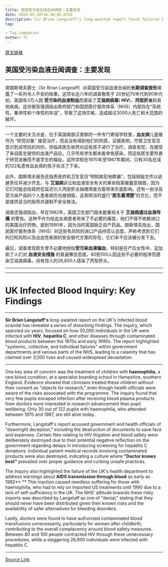 ```yaml
---
title: 英国受污染血液丑闻调查：主要发现
date: 2024-05-20T16:38:42.675Z
description: Sir Brian Langstaff’s long-awaited report found failures by government departments and various parts of the NHS
tag: 

- Tag companies
author: ft
---
```


[原文链接](https://ft.com/content/e557c9b0-9750-46f6-bac3-df3e9e389411)

## **英国受污染血液丑闻调查**：主要发现

--- 

席朗斯塔夫爵士（Sir Brian Langstaff）对英国受污染血液丑闻的**长期调查报告**揭露了一系列令人不安的结果。这项长达六年的调查聚焦于 20世纪70年代到90年代初，英国有3万人因 **受污染的血液制品**而感染了**艾滋病病毒**( **HIV**)、**丙型肝炎**和其他疾病。这份报告强调指出政府部门和国民医疗服务体系（NHS）内部存在“系统性、集体性和个体性的失误”，导致了这场灾难，造成超过3000人死亡和大范围的破坏。

--- 

一个主要的关注点是，位于英国南部汉普郡的一所专门寄宿学校里，**血友病**儿童被作为 “研究对象” 接受治疗，而且没有得到他们的同意。证据表明，尽管卫生官员意识到该项目的风险，但临床医生依然对这些孩子进行了治疗。调查发现，在接受了来自医生提供的血液产品后，几乎所有学生都未能幸免感染，而这些医生更热衷于研究进展而不是学生的福祉。这所学校在1970年至1987年期间，只有30名在读的122名患有血友病的孩子存活了下来。

此外，朗斯塔夫报告还指责政府和卫生官员“明知故犯地欺骗”，包括销毁文件以逃避责任并减少开支。与 **艾滋病**诉讼和血液安全有关的某些档案被蓄意销毁，因为它们可能会给政府在延迟引入丙型肝炎捐赠筛查方面带来负面影响。还有一些涉及受污染产品的个人患者病历也被销毁，这表明当时盛行“**医生最清楚**”的文化，而不是提供适当的指导并遏制不安全做法。 

调查还强调指出，早在1982年，英国卫生部门就未能重视关于 **艾滋病通过血液传播** 的警告。这种不作为给血友病患者带来了不必要的痛苦，他们不得不依赖进口的美国治疗药物，直到1990年，因为当时英国缺乏自产药品。朗斯塔夫指出，国民医疗服务体系（NHS）对这些有风险的进口产品持否认态度，声称考虑到它们的已知风险以及出血性疾病的安全替代方案的存在，它们本不应该被分发下去。 

最后，调查发现医生曾不必要地授权**受污染血液输血**，特别是在产后女性中，这加剧了人们对 **血液安全措施** 的普遍懈怠态度。80到100人因这些不必要的程序而感染艾滋病病毒，另有惊人的26,800人感染了丙型肝炎。 

---

---

# **UK Infected Blood Inquiry**: Key Findings 

---

**Sir Brian Langstaff's** long-awaited report on the UK's infected blood scandal has revealed a series of disturbing findings. The inquiry, which spanned six years, focused on how 30,000 individuals in the UK were infected with **HIV**, **hepatitis C**, and other diseases through contaminated blood products between the 1970s and early 1990s. The report highlighted "systemic, collective, and individual failures" within government departments and various parts of the NHS, leading to a calamity that has claimed over 3,000 lives and caused widespread devastation. 

---

One key area of concern was the treatment of children with **haemophilia**, a rare blood condition, at a specialist boarding school in Hampshire, southern England. Evidence showed that clinicians treated these children without their consent as "objects for research," even though health officials were aware of the risks associated with the programme. The inquiry found that very few pupils escaped infection after receiving blood plasma products from doctors more interested in research advancement than pupil wellbeing. Only 30 out of 122 pupils with haemophilia, who attended between 1970 and 1987, are still alive today. 

Furthermore, Langstaff's report accused government and health officials of "downright deception," including the destruction of documents to save face and expenses. Certain files relating to HIV litigation and blood safety were deliberately destroyed due to their potential negative reflection on the government regarding delays in introducing screening for hepatitis C donations. Individual patient medical records involving contaminated products were also destroyed, indicating a culture where **"Doctor knows best"** prevailed over proper guidance and curbing unsafe practices. 

The inquiry also highlighted the failure of the UK's health department to address warnings about **AIDS transmission through blood** as early as 1982**.** This inaction caused needless suffering for those with haemophilia, who had to rely on imported US treatments until 1990 due to a lack of self-sufficiency in the UK. The NHS' attitude towards these risky imports was described by Langstaff as one of "denial," stating that they should never have been distributed given their known risks and the availability of safer alternatives for bleeding disorders. 

Lastly, doctors were found to have authorized contaminated blood transfusions unnecessarily, particularly for women after childbirth, contributing to the overall complacency around blood safety measures. Between 80 and 100 people contracted HIV through these unnecessary procedures, while a staggering 26,800 individuals were infected with hepatitis C. 

---

[Source Link](https://ft.com/content/e557c9b0-9750-46f6-bac3-df3e9e389411)

